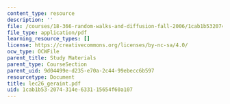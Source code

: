 ```yaml
---
content_type: resource
description: ''
file: /courses/18-366-random-walks-and-diffusion-fall-2006/1cab1b532074314e633115654f60a107_lec26_geraint.pdf
file_type: application/pdf
learning_resource_types: []
license: https://creativecommons.org/licenses/by-nc-sa/4.0/
ocw_type: OCWFile
parent_title: Study Materials
parent_type: CourseSection
parent_uid: 9d04499e-d235-e70a-2c44-99ebecc6b597
resourcetype: Document
title: lec26_geraint.pdf
uid: 1cab1b53-2074-314e-6331-15654f60a107
---
```

